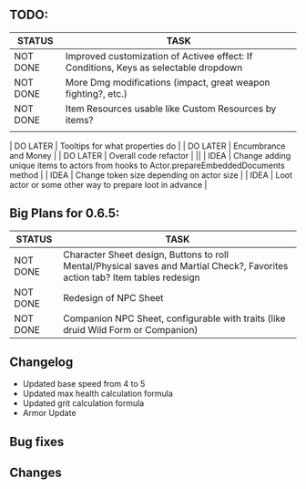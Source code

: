 ## TODO:

|    STATUS    |   				TASK                    |
|--------------|----------------------------------|
|   NOT DONE   |	Improved customization of Activee effect: If Conditions, Keys as selectable dropdown 	|
|   NOT DONE   |  More Dmg modifications (impact, great weapon fighting?, etc.)    |
|   NOT DONE   |	Item Resources usable like Custom Resources by items?	|
||

|	  DO LATER   |	Tooltips for what properties do	|
|	  DO LATER   |	Encumbrance and Money					  |
|	  DO LATER   |	Overall code refactor					  |
||
|	   IDEA	     |	Change adding unique items to actors from hooks to Actor.prepareEmbeddedDocuments method	|
|	   IDEA	     |	Change token size depending on actor size |
|	   IDEA	     |	Loot actor or some other way to prepare loot in advance |

## Big Plans for 0.6.5:
|    STATUS    |   				TASK                    |
|--------------|----------------------------------|
|   NOT DONE   |	Character Sheet design, Buttons to roll Mental/Physical saves and Martial Check?, Favorites action tab? Item tables redesign  |
|   NOT DONE   |	Redesign of NPC Sheet	    |
|   NOT DONE   |  Companion NPC Sheet, configurable with traits (like druid Wild Form or Companion)    |


## Changelog
- Updated base speed from 4 to 5
- Updated max health calculation formula
- Updated grit calculation formula
- Armor Update

## Bug fixes


## Changes
